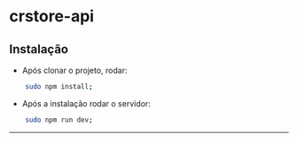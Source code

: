 # crstore-api

## Instalação

* Após clonar o projeto, rodar:

```bash
    sudo npm install;
``` 

* Após a instalação rodar o servidor:

```bash
    sudo npm run dev;
``` 

___
